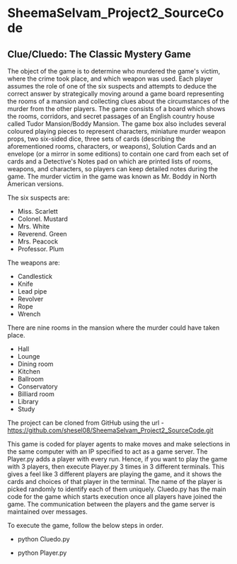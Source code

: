 # SheemaSelvam_Project2_SourceCode

## Clue/Cluedo: The Classic Mystery Game
The object of the game is to determine who murdered the game's victim, where the crime took place, and which weapon was used.
Each player assumes the role of one of the six suspects and attempts to deduce the correct answer by strategically moving around a game board representing the rooms of a mansion and collecting clues about the circumstances of the murder from the other players.
The game consists of a board which shows the rooms, corridors, and secret passages of an English country house called Tudor Mansion/Boddy Mansion.
The game box also includes several coloured playing pieces to represent characters, miniature murder weapon props, two six-sided dice, three sets of cards (describing the aforementioned rooms, characters, or weapons), Solution Cards and an envelope (or a mirror in some editions) to contain one card from each set of cards and a Detective's Notes pad on which are printed lists of rooms, weapons, and characters, so players can keep detailed notes during the game.
The murder victim in the game was known as Mr. Boddy in North American versions.

The six suspects are:
* Miss. Scarlett
* Colonel. Mustard
* Mrs. White
* Reverend. Green
* Mrs. Peacock
* Professor. Plum

The weapons are:
* Candlestick
* Knife
* Lead pipe
* Revolver
* Rope
* Wrench

There are nine rooms in the mansion where the murder could have taken place. 
* Hall
* Lounge
* Dining room
* Kitchen
* Ballroom
* Conservatory
* Billiard room
* Library
* Study

The project can be cloned from GitHub using the url - https://github.com/shesel08/SheemaSelvam_Project2_SourceCode.git

This game is coded for player agents to make moves and make selections in the same computer with an IP specified to act as a game server.
The Player.py adds a player with every run. Hence, if you want to play the game with 3 players, then execute Player.py 3 times in 3 different terminals.
This gives a feel like 3 different players are playing the game, and it shows the cards and choices of that player in the terminal. 
The name of the player is picked randomly to identify each of them uniquely. 
Cluedo.py has the main code for the game which starts execution once all players have joined the game.
The communication between the players and the game server is maintained over messages.

To execute the game, follow the below steps in order.

* python Cluedo.py

* python Player.py


